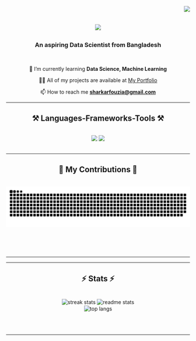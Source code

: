 <img align="right" src="https://visitor-badge.laobi.icu/badge?page_id=fouziasharkar.fouziasharkar" />

<h1 align="center">
    <img src="https://readme-typing-svg.herokuapp.com/?font=Righteous&size=35&center=true&vCenter=true&width=500&height=70&duration=4000&lines=Hi+There!+👋;+I'm+Fouzia+Sharkar!;" />
</h1>

<h3 align="center">An aspiring Data Scientist from Bangladesh </h3>

<br/>

<div align="center">
 
 🌱 I’m currently learning **Data Science, Machine Learning**

👨‍💻 All of my projects are available at [My Portfolio](https://sites.google.com/view/fouziasharkar/home)

📫 How to reach me **sharkarfouzia@gmail.com**

 </div>
 


 <hr/>
 
<h2 align="center">⚒️ Languages-Frameworks-Tools ⚒️</h2>
<br/>
<div align="center">
    <img src="https://skillicons.dev/icons?i=python,mysql,bootstrap,html,css,tailwind" />
    <img src="https://skillicons.dev/icons?i=illustrator,photoshop,wordpress,arduino,tensorflow,opencv,flask," /><br>
</div>

<br/>
<hr/>


<div align="center">
  <h2>🐍 My Contributions 🐍</h2>
  <br>
  <img alt="snake eating my contributions" src="https://raw.githubusercontent.com/fouziasharkar/fouziasharkar/output/github-contribution-grid-snake.svg" />
  
  <br/><br/><br/>
</div>


<hr/>

<hr/>

<h2 align="center">⚡ Stats ⚡</h2>
<br>
<div align=center>
  <img width=390 src="https://github-readme-streak-stats-salesp07.vercel.app/?user=fouziasharkar&count_private=true&theme=react&border_radius=10" alt="streak stats"/>
  <img width=390 src="https://github-readme-stats-salesp07.vercel.app/api?username=fouziasharkar&count_private=true&show_icons=true&theme=react&rank_icon=github&border_radius=10" alt="readme stats" />
  <br/>
  <img width=325 align="center" src="https://github-readme-stats-salesp07.vercel.app/api/top-langs/?username=fouziasharkar&hide=HTML&langs_count=8&layout=compact&theme=react&border_radius=10&size_weight=0.5&count_weight=0.5&exclude_repo=github-readme-stats" alt="top langs" />
</div>

<br/><br/>

<hr/>








